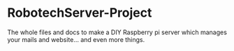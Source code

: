 # RobotechServer-Project

The whole files and docs to make a DIY Raspberry pi server which manages your mails and website... and even more things.
